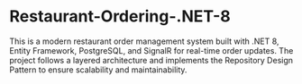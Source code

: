 # Restaurant-Ordering-.NET-8
This is a modern restaurant order management system built with .NET 8, Entity Framework, PostgreSQL, and SignalR for real-time order updates. The project follows a layered architecture and implements the Repository Design Pattern to ensure scalability and maintainability.
